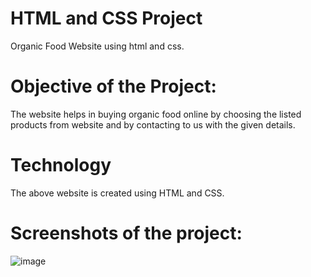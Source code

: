 # HTML and CSS Project
Organic Food Website using html and css.
# Objective of the Project:
The website helps in buying organic food online by choosing the listed products from website and by contacting to us with the given details.
# Technology
The above website is created using HTML and CSS.
# Screenshots of the project:
![image](https://github.com/radhikakharche/Say-yes-to-health-Project/assets/135815258/0cb4a378-b507-42fd-bf3e-085b83c10f08)

